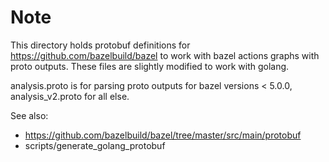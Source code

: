 # Note

This directory holds protobuf definitions for https://github.com/bazelbuild/bazel to work with
bazel actions graphs with proto outputs. These files are slightly modified to work with golang.

analysis.proto is for parsing proto outputs for bazel versions < 5.0.0, analysis_v2.proto for all else.

See also:
- https://github.com/bazelbuild/bazel/tree/master/src/main/protobuf
- scripts/generate_golang_protobuf
